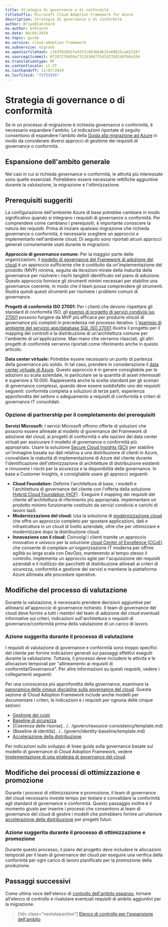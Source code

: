 ```yaml
---
title: Strategia di governance o di conformità
titleSuffix: Microsoft Cloud Adoption Framework for Azure
description: Strategia di governance o di conformità
author: BrianBlanchard
ms.author: brblanch
ms.date: 04/04/2019
ms.topic: guide
ms.service: cloud-adoption-framework
ms.subservice: migrate
ms.openlocfilehash: c363f038b5fed3f2c8636b9b15a09625ca42218f
ms.sourcegitcommit: 6f287276650e731163047f543d23581d8fb6e204
ms.translationtype: MT
ms.contentlocale: it-IT
ms.lasthandoff: 11/07/2019
ms.locfileid: "73753545"
---
```

# <a name="governance-or-compliance-strategy"></a>Strategia di governance o di conformità

Se in un processo di migrazione è richiesta governance o conformità, è necessario espandere l'ambito. Le indicazioni riportate di seguito consentono di espandere l'ambito della [Guida alla migrazione ad Azure](../azure-migration-guide/index.md) in modo da considerare diversi approcci di gestione dei requisiti di governance o conformità.

## <a name="general-scope-expansion"></a>Espansione dell'ambito generale

Nei casi in cui si richieda governance o conformità, le attività più interessate sono quelle essenziali. Potrebbero essere necessarie rettifiche aggiuntive durante la valutazione, la migrazione e l'ottimizzazione.

## <a name="suggested-prerequisites"></a>Prerequisiti suggeriti

La configurazione dell'ambiente Azure di base potrebbe cambiare in modo significativo quando si integrano i requisiti di governance o conformità. Per comprendere come cambiano i prerequisiti, è importante conoscere la natura dei requisiti. Prima di iniziare qualsiasi migrazione che richieda governance o conformità, è necessario scegliere un approccio e implementarlo nell'ambiente cloud. Di seguito sono riportati alcuni approcci generali comunemente usati durante le migrazioni:

**Approccio di governance comune:** Per la maggior parte delle organizzazioni, il [modello di governance del Framework di adozione del cloud](../../govern/guides/index.md) è un approccio sufficiente che è costituito da un'implementazione del prodotto (MVP) minima, seguita da iterazioni mirate della maturità della governance per risolvere i rischi tangibili identificato nel piano di adozione. Questo approccio fornisce gli strumenti minimi necessari per stabilire una governance coerente, in modo che il team possa comprendere gli strumenti. Illustra quindi questi strumenti per risolvere i problemi comuni di governance.

**Progetti di conformità ISO 27001:** Per i clienti che devono rispettare gli standard di conformità ISO, gli [esempi di progetto di servizi condivisi iso 27001](https://docs.microsoft.com/azure/governance/blueprints/samples/iso27001-shared/index) possono fungere da MVP più efficace per produrre vincoli di governance più completi in precedenza nel processo iterativo. L'[esempio di ambiente del servizio app/database SQL ISO 27001](https://docs.microsoft.com/azure/governance/blueprints/samples/iso27001-ase-sql-workload) illustra il progetto per il mapping dei controlli e la distribuzione di un'architettura comune per l'ambiente di un'applicazione. Man mano che verranno rilasciati, gli altri progetti di conformità verranno riportati come riferimento anche in questo articolo.

**Data center virtuale:** Potrebbe essere necessario un punto di partenza della governance più solido. In tal caso, prendere in considerazione il [data center virtuale di Azure](../../reference/vdc.md). Questo approccio è in genere consigliabile per le adozioni su scala aziendale, in particolare se la quantità di asset interessati è superiore a 10.000. Rappresenta anche la scelta standard per gli scenari di governance complessi, quando deve essere soddisfatto uno dei requisiti seguenti: conformità completa a soluzioni di terze parti, esperienza approfondita del settore o adeguamento a requisiti di conformità e criteri di governance IT consolidati.

### <a name="partnership-option-to-complete-prerequisites"></a>Opzione di partnership per il completamento dei prerequisiti

**Servizi Microsoft:** I servizi Microsoft offrono offerte di soluzioni che possono essere allineate al modello di governance del Framework di adozione del cloud, ai progetti di conformità o alle opzioni dei data center virtuali per assicurare il modello di governance o conformità più appropriato. Usare la soluzione [Secure Cloud Insights (SCI)](https://download.microsoft.com/download/C/7/C/C7CEA89D-7BDB-4E08-B998-737C13107361/Secure_Cloud_Insights_Datasheet_EN_US.pdf) per stabilire un'immagine basata sui dati relativa a una distribuzione di clienti in Azure, convalidare la maturità di implementazione di Azure del cliente durante l'identificazione dell'ottimizzazione di architetture di distribuzione esistenti e rimuovere i rischi per la sicurezza e la disponibilità della governance. In base a Customer Insights, è consigliabile usare gli approcci seguenti:

- **Cloud Foundation:** Definire l'architettura di base, i modelli e l'architettura di governance del cliente con l'offerta della soluzione [Hybrid Cloud Foundation (HCF)](https://download.microsoft.com/download/D/8/7/D872DFD0-1C46-4145-95E4-B5EAB2958B96/Hybrid_Cloud_Foundation_Datasheet_EN_US.pdf) . Eseguire il mapping dei requisiti del cliente all'architettura di riferimento più appropriata. Implementare un prodotto minimo funzionante costituito da servizi condivisi e carichi di lavoro IaaS.
- **Modernizzazione del cloud:** Usa la soluzione di [modernizzazione cloud](https://download.microsoft.com/download/3/7/3/373F90E3-8568-44F3-B096-CD9C1CD28AB7/Cloud_Modernization_Datasheet_EN_US.pdf) che offre un approccio completo per spostare applicazioni, dati e infrastruttura in un cloud di livello aziendale, oltre che per ottimizzare e modernizzare dopo la distribuzione cloud.
- **Innovazione con il cloud:** Coinvolgi i clienti tramite un approccio innovativo e univoco per la soluzione [cloud Center of Excellence (CCoE)](https://download.microsoft.com/download/F/8/B/F8BBE4BD-E5F8-4DFB-82F7-C0A4E17051BB/Cloud_Center_of_Excellence_Datasheet_EN_US.pdf) che consente di compilare un'organizzazione IT moderna per offrire agilità su larga scala con DevOps, mantenendo al tempo stesso il controllo. Implementa un approccio agile per l'acquisizione dei requisiti aziendali e il riutilizzo dei pacchetti di distribuzione allineati ai criteri di sicurezza, conformità e gestione dei servizi e mantiene la piattaforma Azure allineata alle procedure operative.

## <a name="assess-process-changes"></a>Modifiche del processo di valutazione

Durante la valutazione, è necessario prendere decisioni aggiuntive per allinearsi all'approccio di governance richiesto. Il team di governance del cloud deve fornire a tutti i membri del team di adozione del cloud eventuali informative sui criteri, indicazioni sull'architettura o requisiti di governance/conformità prima della valutazione di un carico di lavoro.

### <a name="suggested-action-during-the-assess-process"></a>Azione suggerita durante il processo di valutazione

I requisiti di valutazione di governance e conformità sono troppo specifici del cliente per fornire indicazioni generali sui passaggi effettivi eseguiti durante la valutazione. Tuttavia, il processo deve includere le attività e le allocazioni temporali per "allineamento ai requisiti di conformità/Governance". Per altre informazioni su questi requisiti, vedere i collegamenti seguenti:

Per una conoscenza più approfondita della governance, esaminare la [panoramica delle cinque discipline sulla governance del cloud](../../govern/governance-disciplines.md). Questa sezione di Cloud Adoption Framework include anche modelli per documentare i criteri, le indicazioni e i requisiti per ognuna delle cinque sezioni:

- [Gestione dei costi](../../govern/cost-management/template.md)
- [Baseline di sicurezza](../../govern/security-baseline/template.md)
- [Coerenza delle risorse].. /.. /govern/resource-consistency/template.md)
- [Baseline di identità].. /.. /govern/identity-baseline/template.md)
- [Accelerazione della distribuzione](../../govern/deployment-acceleration/template.md)

Per indicazioni sullo sviluppo di linee guida sulla governance basate sul modello di governance di Cloud Adoption Framework, vedere [Implementazione di una strategia di governance del cloud](../../govern/corporate-policy.md).

## <a name="optimize-and-promote-process-changes"></a>Modifiche dei processi di ottimizzazione e promozione

Durante i processi di ottimizzazione e promozione, il team di governance del cloud necessario investe tempo per testare e convalidare la conformità agli standard di governance e conformità. Questo passaggio inoltre è il momento giusto per inserire i processi che consentono al team di governance del cloud di gestire i modelli che potrebbero fornire un'ulteriore [accelerazione della distribuzione](../../govern/deployment-acceleration/index.md) per progetti futuri.

### <a name="suggested-action-during-the-optimize-and-promote-process"></a>Azione suggerita durante il processo di ottimizzazione e promozione

Durante questo processo, il piano del progetto deve includere le allocazioni temporali per il team di governance del cloud per eseguire una verifica della conformità per ogni carico di lavoro pianificato per la promozione della produzione.

## <a name="next-steps"></a>Passaggi successivi

Come ultima voce dell'elenco di [controllo dell'ambito espanso](./index.md), tornare all'elenco di controllo e rivalutare eventuali requisiti di ambito aggiuntivi per la migrazione.

> [!div class="nextstepaction"]
> [Elenco di controllo per l'espansione dell'ambito](./index.md)
